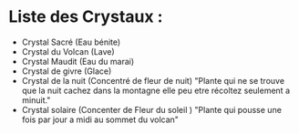 # Liste des Crystaux :

- Crystal Sacré (Eau bénite)
- Crystal du Volcan (Lave)
- Crystal Maudit (Eau du marai)
- Crystal de givre (Glace)
- Crystal de la nuit (Concentré de fleur de nuit)   "Plante qui ne se trouve que la nuit cachez dans la montagne elle peu etre récoltez seulement a minuit."
- Crystal solaire (Concenter de Fleur du soleil )	"Plante qui pousse une fois par jour a midi au sommet du volcan"
